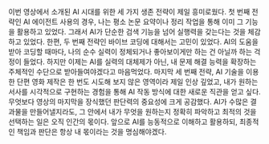 이번 영상에서 소개된 AI 시대를 위한 세 가지 생존 전략이 제일 흥미로웠다. 첫 번째 전략인 AI 에이전트 사용의 경우, 나는 평소 논문 요약이나 정리 작업을 통해 이미 그 기능을 활용하고 있었다. 그래서 AI가 단순한 검색 기능을 넘어 실행력을 갖는다는 것을 체감하고 있었다.
한편, 두 번째 전략인 바이브 코딩에 대해서는 고민이 있었다. AI의 도움을 받아 코딩할 때마다, 나의 순수 실력이 정체되거나 좋아보이게만 하는 건 아닐까 하는 걱정이 들었다. 하지만 이제는 AI를 실력의 대체제가 아닌, 내 문제 해결 능력을 확장하는 주체적인 수단으로 받아들여야겠다고 마음먹었다.
마지막 세 번째 전략, AI 기술을 이용한 단편 영화 제작은 한 번도 시도해 보지 않은 영역이라 제일 인상 깊었고, 내가 원하는 서사를 시각적으로 구현하는 경험을 통해 AI 작동 방식에 대한 새로운 직관을 얻고 싶다.
무엇보다 영상의 마지막을 장식했던 판단력의 중요성에 크게 공감했다. AI가 수많은 결과물을 만들어낼지라도, 그 안에서 내가 무엇을 원하는지 정확히 파악하고 최적의 것을 선택하는 일은 오직 인간의 몫이다. 앞으로 AI를 능동적으로 이해하고 활용하되, 최종적인 책임과 판단은 항상 내 몫이라는 것을 명심해야겠다.
